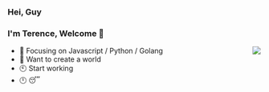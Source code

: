 ### Hei, Guy

### I'm Terence, Welcome 👋

<img align="right" src="https://github-readme-stats.vercel.app/api?username=Terencesun&hide=issues&show_icons=true&include_all_commits=true">

- :orange_book: Focusing on Javascript / Python / Golang
- :hammer: Want to create a world
- :clock10: Start working
- :clock12: :sleeping:
